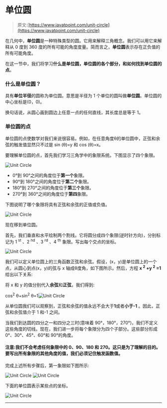 # 单位圆

> 原文:[https://www.javatpoint.com/unit-circle](https://www.javatpoint.com/unit-circle)

在几何中，**单位圆**是一种特殊类型的圆。它用来解释三角概念。我们可以用它来解释从 0 度到 360 度的所有可能的角度度量。简而言之，**单位圆**表示存在正负值的所有可能角度。

在这一节中，我们将学习**什么是单位圆，单位圆的各个部分，**和**如何找到单位圆的点**。

### 什么是单位圆？

具有**单位半径**的圆称为单位圆。意思是半径为 1 个单位的圆叫做**单位圆**。单位圆的中心坐标是(0，0)。

换句话说，从圆心画到圆边上任意一点的任何直线，其长度总是等于 1。

### 单位圆的点

单位圆的点使数学对我们来说很容易。例如，在任意角度θ的单位圆中，正弦和余弦的触发值显然只不过是 sin (θ)=y 和 cos (θ)=x。

要理解单位圆的点，首先我们学习三角学中的象限系统。下图显示了四个象限。

![Unit Circle](../Images/0fdbb1c895dd943e198703dee2a62752.png)

*   0°到 90°之间的角度位于**第一个**象限。
*   90°到 180°之间的角度位于**第二个**象限。
*   180°到 270°之间的角度位于**第三个**象限。
*   270°到 360°之间的角度位于**第四**象限。

下图说明了哪个象限将具有正弦和余弦的正值或负值。

![Unit Circle](../Images/7218942c4733ea17326830155c306c0f.png)

现在移到单位圆。

首先，我们垂直和水平绘制两个割线。它将圆分成四个象限(逆时针方向)，分别标记为 1 <sup>st</sup> 、2 <sup>nd</sup> 、3 <sup>rd</sup> 、4 <sup>th</sup> 象限。写出每个交点的坐标。

![Unit Circle](../Images/9d2df3220bd0697e8a65ff40cba1d9b3.png)

我们可以定义单位圆上的三角函数正弦和余弦。假设，(x，y)是单位圆上的一个点，从圆心到点(x，y)的弦与 x 轴成θ度角，如下图所示。然后，方程 **x <sup>2</sup> +y <sup>2</sup> =1** 给出以下关系:

将 x 和 y 的值分别代入**余弦**和**正弦**，我们得到:

cos<sup>2</sup> θ+sin<sup>2</sup> θ=1![Unit Circle](../Images/896a1e94e61c587adddffcbb767b1faa.png)

从单位圆我们可以观察到，正弦和余弦的值永远不会大于**1**或者**小于-1** 。因此，正弦和余弦值介于 1 和-1 之间。

当我们到达圆的四分之一和四分之三时(意味着 90°，180°，270°)，我们不定义这些角度的切线。现在，我们进一步将每个象限分为四个子部分。这些部分形成 0°、30°、45°、60°和 90°的角度。

#### 注意:我们不会考虑任何象限中的 0、90、180 和 270。这只是为了理解的目的。要写出所有象限的其他角度的值，我们必须记住触发函数值。

完成上述所有步骤后，第一象限如下图所示:

![Unit Circle](../Images/bc3fe8edf185dc0f151f6621ce3af67c.png)
![Unit Circle](../Images/0b76a1a01080649c964f1ab9ca2fd700.png)

下面的单位圆表示某些点的坐标。

![Unit Circle](../Images/a23292ee93f02196c7ec6d2712c80956.png)

* * *